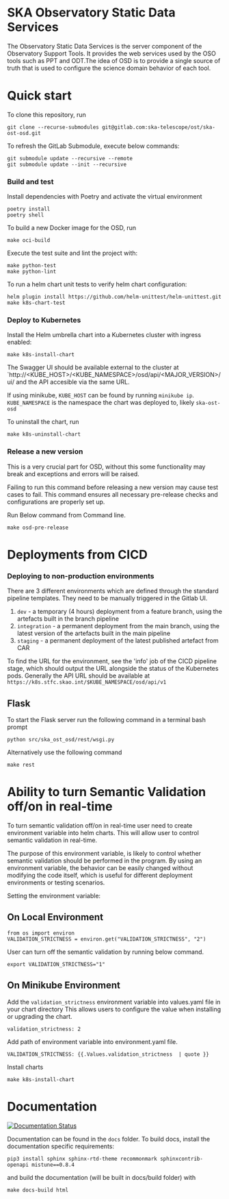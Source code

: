 SKA Observatory Static Data Services
=====================================

The Observatory Static Data Services is the server component of the
Observatory Support Tools. It provides the web services used by the OSO tools such as PPT and ODT.The idea of OSD is to provide a single source of truth that is used to configure the science domain behavior of each tool.

# Quick start
To clone this repository, run

```
git clone --recurse-submodules git@gitlab.com:ska-telescope/ost/ska-ost-osd.git
```

To refresh the GitLab Submodule, execute below commands:

```
git submodule update --recursive --remote
git submodule update --init --recursive
```

### Build and test

Install dependencies with Poetry and activate the virtual environment

```
poetry install
poetry shell
```

To build a new Docker image for the OSD, run

```
make oci-build
```

Execute the test suite and lint the project with:

```
make python-test
make python-lint
```

To run a helm chart unit tests to verify helm chart configuration:

```
helm plugin install https://github.com/helm-unittest/helm-unittest.git
make k8s-chart-test
```

### Deploy to Kubernetes

Install the Helm umbrella chart into a Kubernetes cluster with ingress enabled:

```
make k8s-install-chart
```

The Swagger UI should be available external to the cluster at `http://<KUBE_HOST>/<KUBE_NAMESPACE>/osd/api/<MAJOR_VERSION>/ui/ and the API accesible via the same URL.

If using minikube, `KUBE_HOST` can be found by running `minikube ip`. 
`KUBE_NAMESPACE` is the namespace the chart was deployed to, likely `ska-ost-osd`

To uninstall the chart, run

```
make k8s-uninstall-chart
```

### Release a new version

This is a very crucial part for OSD, without this some functionality may break and exceptions and errors will be raised.

Failing to run this command before releasing a new version may cause test cases to fail. This command ensures all necessary pre-release checks and configurations are properly set up.

Run Below command from Command line.

```
make osd-pre-release
```


# Deployments from CICD

### Deploying to non-production environments

There are 3 different environments which are defined through the standard pipeline templates. They need to be manually triggered in the Gitlab UI.

1. `dev` - a temporary (4 hours) deployment from a feature branch, using the artefacts built in the branch pipeline
2. `integration` - a permanent deployment from the main branch, using the latest version of the artefacts built in the main pipeline
3. `staging` - a permanent deployment of the latest published artefact from CAR

To find the URL for the environment, see the 'info' job of the CICD pipeline stage, which should output the URL alongside the status of the Kubernetes pods.
Generally the API URL should be available at  `https://k8s.stfc.skao.int/$KUBE_NAMESPACE/osd/api/v1`


## Flask
To start the Flask server run the following command in a terminal bash prompt

```
python src/ska_ost_osd/rest/wsgi.py
```

Alternatively use the following command

```
make rest
```

# Ability to turn Semantic Validation off/on in real-time

To turn semantic validation off/on in real-time user need to create environment variable into helm charts. 
This will allow user to control semantic validation in real-time.

The purpose of this environment variable, is likely to control whether semantic validation 
should be performed in the program. By using an environment variable, the behavior can be easily 
changed without modifying the code itself, which is useful for different deployment environments or testing scenarios.

Setting the environment variable:

## On Local Environment

```
from os import environ
VALIDATION_STRICTNESS = environ.get("VALIDATION_STRICTNESS", "2")
```

User can turn off the semantic validation by running below command.

```      
export VALIDATION_STRICTNESS="1"
```

## On Minikube Environment

  
Add the `validation_strictness` environment variable into values.yaml file in your chart directory
This allows users to configure the value when installing or upgrading the chart.

```
validation_strictness: 2
```

Add path of environment variable into environment.yaml file.

```
VALIDATION_STRICTNESS: {{.Values.validation_strictness  | quote }}
```

Install charts

```
make k8s-install-chart
```


# Documentation

[![Documentation Status](https://readthedocs.org/projects/ska-telescope-ska-ost-osd/badge/?version=latest)](https://developer.skao.int/projects/ska-ost-osd/en/latest/?badge=latest)

Documentation can be found in the ``docs`` folder. To build docs, install the
documentation specific requirements:

```
pip3 install sphinx sphinx-rtd-theme recommonmark sphinxcontrib-openapi mistune==0.8.4
```

and build the documentation (will be built in docs/build folder) with

```
make docs-build html
```

